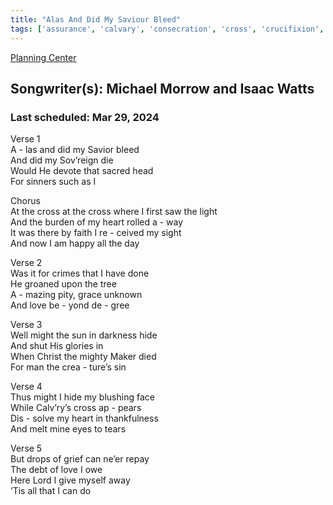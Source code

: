 ```yaml
---
title: "Alas And Did My Saviour Bleed"
tags: ['assurance', 'calvary', 'consecration', 'cross', 'crucifixion', 'love', 'redemption', 'sacrifice', 'salvation', 'savior']
---
```


[Planning Center](https://services.planningcenteronline.com/songs/26007172)

## Songwriter(s): Michael Morrow and Isaac Watts
### Last scheduled: Mar 29, 2024          

Verse 1  
A - las and did my Savior bleed  
And did my Sov’reign die  
Would He devote that sacred head  
For sinners such as I  
  
Chorus  
At the cross at the cross where I first saw the light  
And the burden of my heart rolled a - way  
It was there by faith I re - ceived my sight  
And now I am happy all the day  
  
Verse 2  
Was it for crimes that I have done  
He groaned upon the tree  
A - mazing pity, grace unknown  
And love be - yond de - gree  
  
Verse 3  
Well might the sun in darkness hide  
And shut His glories in  
When Christ the mighty Maker died  
For man the crea - ture’s sin  
  
Verse 4  
Thus might I hide my blushing face  
While Calv’ry’s cross ap - pears  
Dis - solve my heart in thankfulness  
And melt mine eyes to tears  
  
Verse 5  
But drops of grief can ne’er repay  
The debt of love I owe  
Here Lord I give myself away  
’Tis all that I can do

